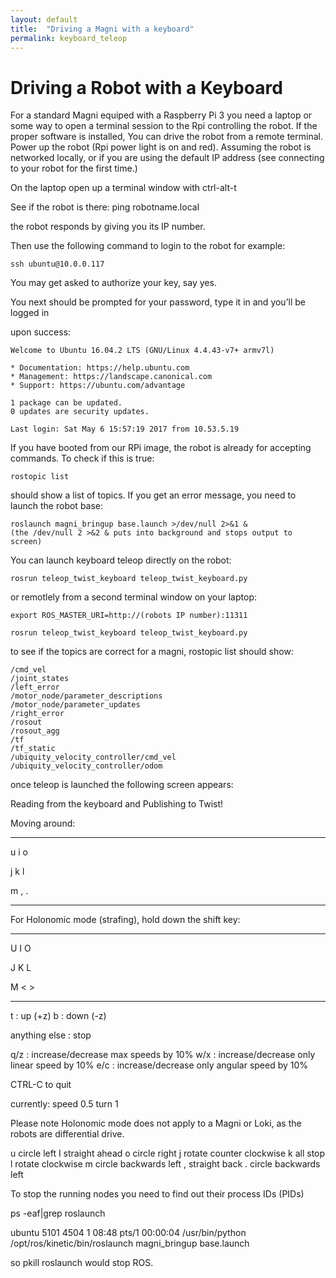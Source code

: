 ```yaml
---
layout: default
title:  "Driving a Magni with a keyboard"
permalink: keyboard_teleop
---
```

# Driving a Robot with a Keyboard

For a standard Magni equiped with a Raspberry Pi 3 you need a laptop or some way to open a terminal session to the Rpi controlling the robot. If the proper software is installed, You can drive the robot from a remote terminal. Power up the robot (Rpi power light is on and red). Assuming the robot is networked locally, or if you are using the default IP address (see connecting to your robot for the first time.)

On the laptop open up a terminal window with ctrl-alt-t

See if the robot is there: ping robotname.local

the robot responds by giving you its IP number.

Then use the following command to login to the robot for example:

    ssh ubuntu@10.0.0.117

You may get asked to authorize your key, say yes.

You next should be prompted for your password, type it in and you’ll be logged in

upon success:

    Welcome to Ubuntu 16.04.2 LTS (GNU/Linux 4.4.43-v7+ armv7l)
    
    * Documentation: https://help.ubuntu.com
    * Management: https://landscape.canonical.com
    * Support: https://ubuntu.com/advantage

    1 package can be updated.
    0 updates are security updates.

    Last login: Sat May 6 15:57:19 2017 from 10.53.5.19

If you have booted from our RPi image, the robot is already for accepting 
commands. To check if this is true:

    rostopic list

should show a list of topics. If you get an error message, you need to
launch the robot base:

    roslaunch magni_bringup base.launch >/dev/null 2>&1 & 
	(the /dev/null 2 >&2 & puts into background and stops output to screen)

You can launch keyboard teleop directly on the robot:


    rosrun teleop_twist_keyboard teleop_twist_keyboard.py


or remotlely from a second terminal window on your laptop:

    export ROS_MASTER_URI=http://(robots IP number):11311

    rosrun teleop_twist_keyboard teleop_twist_keyboard.py


to see if the topics are correct for a magni, rostopic list should show:


	/cmd_vel
	/joint_states
	/left_error
	/motor_node/parameter_descriptions
	/motor_node/parameter_updates
	/right_error
	/rosout
	/rosout_agg
	/tf
	/tf_static
	/ubiquity_velocity_controller/cmd_vel
	/ubiquity_velocity_controller/odom


once teleop is launched the following screen appears:


Reading from the keyboard and Publishing to Twist!

Moving around:
  ______
  u i o
  
  j k l
  
  m , .
  ______

For Holonomic mode (strafing), hold down the shift key:

  ______
  U I O
  
  J K L
  
  M < >
  ______

t : up (+z)
b : down (-z)

anything else : stop

q/z : increase/decrease max speeds by 10%
w/x : increase/decrease only linear speed by 10%
e/c : increase/decrease only angular speed by 10%

CTRL-C to quit

currently:	speed 0.5	turn 1

Please note Holonomic mode does not apply to a Magni or Loki, as the robots are differential drive.

u circle left
I straight ahead
o circle right
j rotate counter clockwise
k all stop
l rotate clockwise
m circle backwards left
, straight back
. circle backwards left



To stop the running nodes you need to find out their process IDs (PIDs)

ps -eaf|grep roslaunch

ubuntu 5101 4504 1 08:48 pts/1 00:00:04 /usr/bin/python /opt/ros/kinetic/bin/roslaunch magni_bringup base.launch


so pkill roslaunch would stop ROS.


